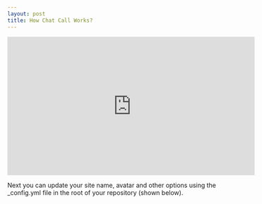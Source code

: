 ```yaml
---
layout: post
title: How Chat Call Works?
---
```


<div class="videoWrapper">
  <iframe width="560" height="315" src="https://www.youtube.com/embed/SPFYDU5vOFo" title="YouTube video player" frameborder="0" allow="accelerometer;
      autoplay; clipboard-write; encrypted-media; gyroscope; picture-in-picture" allowfullscreen>
  </iframe>
</div>

Next you can update your site name, avatar and other options using the _config.yml file in the root of your repository (shown below).
